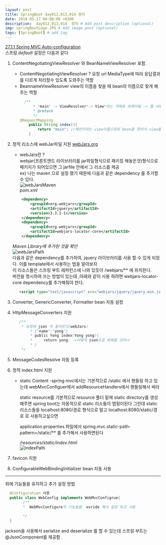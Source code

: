 ```yaml
---
layout: post
title: SpringBoot day012,013,014 정리
date: 2018-05-17 00:00:00 +0300
description:  day012,013,014  정리 # Add post description (optional)
img: springBootLogo.JPG # Add image post (optional)
tags: [SpringBoot] # add tag
---
```


[27.1.1 Spring MVC Auto-configuration](https://docs.spring.io/spring-boot/docs/current-SNAPSHOT/reference/htmlsingle/#boot-features-spring-mvc-auto-configuration)   
스프링 *default* 설정은 다음과 같다 
 1. ContentNegotiatingViewResolver 와  BeanNameViewResolver 포함.  
    - ContentNegotiatingViewResolver ?  요청 url MediaType에 따라 응답결과를 다르게 처리할수 있도록 도와주는 역할
    - BeannameViewResolver view의 이름을 찾을 때 bean의 이름으로 찾게 해주는 역할 
       ```java  
         /**
             * "main" -> ViewResolver*-> View*라는 객체로 바꿔야됨 -> 뭘 내보낼꺼냐 -> ContentNegotiatingViewResolver ->  View
             * @return
             */
       @RequestMapping
           public String index(){
               return "main"; //메인이라는 view이름으로된 bean을 찾아서 view를 Bean이 제공하는 컨텐츠로 제공 
           }  
       ```
 2. 정적 리소스에 webJar파일 지원 
    [webJars.org](https://www.webjars.org/)  
    - webJars란 ?   
webjar(프론트엔드 라이브러리를 jar파일형식으로 패키징 해놓은것)형식으로 패키지가 되어있으면 그 jarfile 안에서 그 리소스를 제공  
   ex) 나는 maven 으로 설정 했기 때문에 다음과 같은 dependency 를 추가할 수 있다.  
    ![webJarsMaven]({{site.baseurl}}/assets/img/day012/webJars.JPG)   
    *pom.xml*
    ```xml  
        <dependency>
            <groupId>org.webjars</groupId>
            <artifactId>jquery</artifactId>
            <version>3.3.1-1</version>
        </dependency>
        <dependency>
            <groupId>org.webjars</groupId>
            <artifactId>webjars-locator-core</artifactId>
        </dependency>
    ```
    *Maven Library에 추가된 것을 확인*   
    ![webJarsPath]({{site.baseurl}}/assets/img/day012/webJarsPath.JPG)   
    다음과 같은 dependency를 추가하여, jquery 라이브러리를 사용 할 수 있게 되었다. 이를 template에서 사용하는 법을 알아보자  
    이 리소스들은 스프링 부트 레퍼런스에 나와 있듯이 /webjars/** 에 위치한다.   
    버전을 명시하여 쓰는 방법이 있는데 ,아래와 같이 사용 하려면 webjars-locator-core dependency를 추가해줘야 한다.
     
    ```html 
       <script type="text/javascript" src="webjars/jquery/jquery.min.js"/>
    ```     
    
 3. Converter, GenericConverter, Formatter bean 자동 설정
 4. HttpMessageConverters 지원
     ```java
        /**
         * 요청에 json 이 들어온다(webJars)
             * {"name":"yong"}
             * public Yong index(Yong yong){
             *     return yong; ->어떻게 json으로 바꿔줄 것이냐
             * }
         */
     ```
 5. MessageCodesResolve 자동 등록
 6. 정적 index.html 지원
    - static Content
      -spring mvc에서는 기본적으로 /static 에서 핸들링 하고 있는데
      webMvcConfiguer에서 addResourceHandlers에서 핸들링해서 써라
      
      static resource를 기본적으로 resource 폴더 밑에 static directory를 생성해주면 
      spring boot는 자동적으로 static 리소들이 맵핑이된다
      그런데 static 리소스들을 localhost:8080/경로 형식으로 말고 localhost:8080/static/경로 로 사용하고싶으면
       
      application.properties 파일에서 spring.mvc.static-path-pattern=/static/** 를 추가해서 사용하면된다   
      
      */resources/static/index.html*  
       ![indexPath]({{site.baseurl}}/assets/img/day012/indexP.JPG)   
 7. favicon 지원
 8. ConfigurableWebBindingInitializer bean 자동 사용
 
 
--------
위에 기능들을 유지하고 추가 설정 방법

```java  
  @Configuration 사용 
  public class WebConfig implements WebMvcConfigrue{
        /**
        *  WebMvcConfigure의 기능들을  ovride 해서 설정 하고 사용 
        
        */ 
  }
```

jackson을 사용해서 serialize and deserialize 를 할 수 있는데
스프링 부트는 @JsonComponent를 제공함
.

